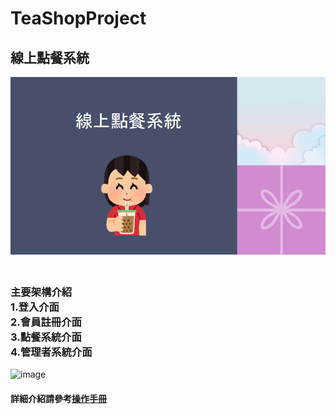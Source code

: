 # TeaShopProject
## 線上點餐系統
![image](https://github.com/Ruruko1999/TeaShopProject/blob/main/images/123.png)
### <br>主要架構介紹<br>1.登入介面<br>2.會員註冊介面<br>3.點餐系統介面<br>4.管理者系統介面
![image](https://github.com/user-attachments/assets/e9e080ac-e068-4768-abcc-51a306240c2a)

#### 詳細介紹請參考[操作手冊](https://github.com/Ruruko1999/TeaShopProject/blob/main/images/123.png)

